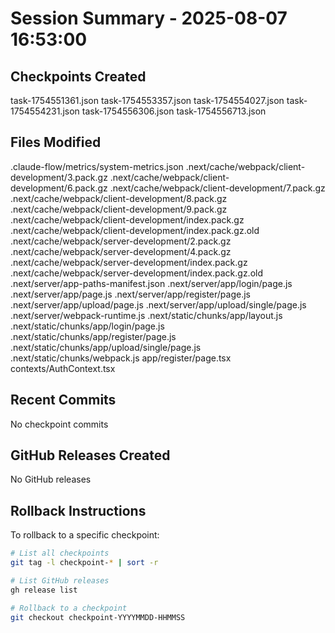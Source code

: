 # Session Summary - 2025-08-07 16:53:00

## Checkpoints Created
task-1754551361.json
task-1754553357.json
task-1754554027.json
task-1754554231.json
task-1754556306.json
task-1754556713.json

## Files Modified
.claude-flow/metrics/system-metrics.json
.next/cache/webpack/client-development/3.pack.gz
.next/cache/webpack/client-development/6.pack.gz
.next/cache/webpack/client-development/7.pack.gz
.next/cache/webpack/client-development/8.pack.gz
.next/cache/webpack/client-development/9.pack.gz
.next/cache/webpack/client-development/index.pack.gz
.next/cache/webpack/client-development/index.pack.gz.old
.next/cache/webpack/server-development/2.pack.gz
.next/cache/webpack/server-development/4.pack.gz
.next/cache/webpack/server-development/index.pack.gz
.next/cache/webpack/server-development/index.pack.gz.old
.next/server/app-paths-manifest.json
.next/server/app/login/page.js
.next/server/app/page.js
.next/server/app/register/page.js
.next/server/app/upload/page.js
.next/server/app/upload/single/page.js
.next/server/webpack-runtime.js
.next/static/chunks/app/layout.js
.next/static/chunks/app/login/page.js
.next/static/chunks/app/register/page.js
.next/static/chunks/app/upload/single/page.js
.next/static/chunks/webpack.js
app/register/page.tsx
contexts/AuthContext.tsx

## Recent Commits
No checkpoint commits

## GitHub Releases Created
No GitHub releases

## Rollback Instructions
To rollback to a specific checkpoint:
```bash
# List all checkpoints
git tag -l checkpoint-* | sort -r

# List GitHub releases
gh release list

# Rollback to a checkpoint
git checkout checkpoint-YYYYMMDD-HHMMSS
```
